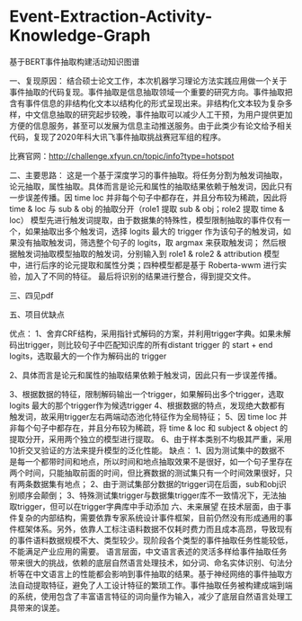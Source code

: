 # Event-Extraction-Activity-Knowledge-Graph
基于BERT事件抽取构建活动知识图谱

一、复现原因：
结合硕士论文工作，本次机器学习理论方法实践应用做一个关于事件抽取的代码复现。事件抽取是信息抽取领域一个重要的研究方向。事件抽取把含有事件信息的非结构化文本以结构化的形式呈现出来。非结构化文本较为复杂多样，中文信息抽取的研究起步较晚，事件抽取可以减少人工干预，为用户提供更加方便的信息服务，甚至可以发展为信息主动推送服务。由于此类少有论文给予相关代码，复现了2020年科大讯飞事件抽取挑战赛冠军组的程序。

比赛官网：http://challenge.xfyun.cn/topic/info?type=hotspot

二、主要思路：
这是一个基于深度学习的事件抽取。将任务分割为触发词抽取，论元抽取，属性抽取。具体而言是论元和属性的抽取结果依赖于触发词，因此只有一步误差传播。因 time loc 并非每个句子中都存在，并且分布较为稀疏，因此将 time & loc 与 sub & obj 的抽取分开（role1 提取 sub & obj；role2 提取 time & loc） 
模型先进行触发词提取，由于数据集的特殊性，模型限制抽取的事件仅有一个，如果抽取出多个触发词，选择 logits 最大的 trigger 作为该句子的触发词，如果没有抽取触发词，筛选整个句子的 logits，取 argmax 来获取触发词； 
然后根据触发词抽取模型抽取的触发词，分别输入到 role1 & role2 & attribution 模型中，进行后序的论元提取和属性分类；四种模型都是基于 Roberta-wwm 进行实验，加入了不同的特征。
最后将识别的结果进行整合，得到提交文件。

三、四见pdf

五、项目优缺点

优点：
1、舍弃CRF结构，采用指针式解码的方案，并利用trigger字典。如果未解码出trigger，则比较句子中匹配知识库的所有distant  trigger 的 start + end logits，选取最大的一个作为解码出的 trigger

2、具体而言是论元和属性的抽取结果依赖于触发词，因此只有一步误差传播。

3、根据数据的特征，限制解码输出一个trigger，如果解码出多个trigger，选取 logits 最大的那个trigger作为候选trigger
4、根据数据的特点，发现绝大数都有触发词，故采用trigger左右两端动态池化特征作为全局特征；
5、因 time loc 并非每个句子中都存在，并且分布较为稀疏，将 time & loc 和 subject & object 的提取分开，采用两个独立的模型进行提取。
6、由于样本类别不均极其严重，采用10折交叉验证的方法来提升模型的泛化性能。
缺点：
1、因为测试集中的数据不是每一个都带时间和地点，所以时间和地点抽取效果不是很好，如一个句子里存在两个时间，只能抽取前面的时间，但比赛数据的测试集只有一个时间效果很好，只有两条数据集有地点；
2、由于测试集部分数据的trigger词在后面，sub和obj识别顺序会颠倒；
3、特殊测试集trigger与数据集trigger库不一致情况下，无法抽取trigger，但可以在trigger字典库中手动添加
六、未来展望
在技术层面，由于事件复杂的内部结构，需要依靠专家系统设计事件框架，目前仍然没有形成通用的事件框架体系。另外，依靠人工标注语料数据不仅耗时费力而且成本高昂，导致现有的事件语料数据规模不大、类型较少。现阶段各个类型的事件抽取任务性能较低，不能满足产业应用的需要。
语言层面，中文语言表述的灵活多样给事件抽取任务带来很大的挑战，依赖的底层自然语言处理技术，如分词、命名实体识别、句法分析等在中文语言上的性能都会影响到事件抽取的结果。基于神经网络的事件抽取方法自动提取特征，避免了人工设计特征的繁琐工作。事件抽取任务被构建成端到端的系统，使用包含了丰富语言特征的词向量作为输入，减少了底层自然语言处理工具带来的误差。
